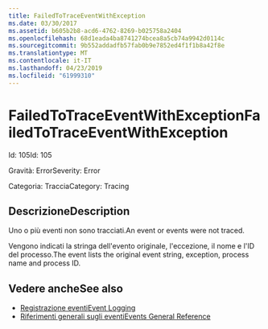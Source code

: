 ```yaml
---
title: FailedToTraceEventWithException
ms.date: 03/30/2017
ms.assetid: b605b2b8-acd6-4762-8269-b025758a2404
ms.openlocfilehash: 68d1eada4ba8741274bcea8a5cb74a9942d0114c
ms.sourcegitcommit: 9b552addadfb57fab0b9e7852ed4f1f1b8a42f8e
ms.translationtype: MT
ms.contentlocale: it-IT
ms.lasthandoff: 04/23/2019
ms.locfileid: "61999310"
---
```

# <a name="failedtotraceeventwithexception"></a><span data-ttu-id="480ec-102">FailedToTraceEventWithException</span><span class="sxs-lookup"><span data-stu-id="480ec-102">FailedToTraceEventWithException</span></span>
<span data-ttu-id="480ec-103">Id: 105</span><span class="sxs-lookup"><span data-stu-id="480ec-103">Id: 105</span></span>  
  
 <span data-ttu-id="480ec-104">Gravità: Error</span><span class="sxs-lookup"><span data-stu-id="480ec-104">Severity: Error</span></span>  
  
 <span data-ttu-id="480ec-105">Categoria: Traccia</span><span class="sxs-lookup"><span data-stu-id="480ec-105">Category: Tracing</span></span>  
  
## <a name="description"></a><span data-ttu-id="480ec-106">Descrizione</span><span class="sxs-lookup"><span data-stu-id="480ec-106">Description</span></span>  
 <span data-ttu-id="480ec-107">Uno o più eventi non sono tracciati.</span><span class="sxs-lookup"><span data-stu-id="480ec-107">An event or events were not traced.</span></span>  
  
 <span data-ttu-id="480ec-108">Vengono indicati la stringa dell'evento originale, l'eccezione, il nome e l'ID del processo.</span><span class="sxs-lookup"><span data-stu-id="480ec-108">The event lists the original event string, exception, process name and process ID.</span></span>  
  
## <a name="see-also"></a><span data-ttu-id="480ec-109">Vedere anche</span><span class="sxs-lookup"><span data-stu-id="480ec-109">See also</span></span>

- [<span data-ttu-id="480ec-110">Registrazione eventi</span><span class="sxs-lookup"><span data-stu-id="480ec-110">Event Logging</span></span>](../../../../../docs/framework/wcf/diagnostics/event-logging/index.md)
- [<span data-ttu-id="480ec-111">Riferimenti generali sugli eventi</span><span class="sxs-lookup"><span data-stu-id="480ec-111">Events General Reference</span></span>](../../../../../docs/framework/wcf/diagnostics/event-logging/events-general-reference.md)
